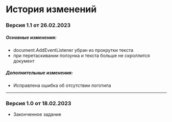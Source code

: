 # История изменений

### Версия 1.1 от 26.02.2023

##### Основные изменения:

- document.AddEventListener убран из прокрутки текcта
- при перетаскивании ползунка и текста больше не скроллится документ

##### Дополнительные изменения:

- Исправлена ошибка об отсутствии логотипа

---

### Версия 1.0 от 18.02.2023

- Законченное задание
